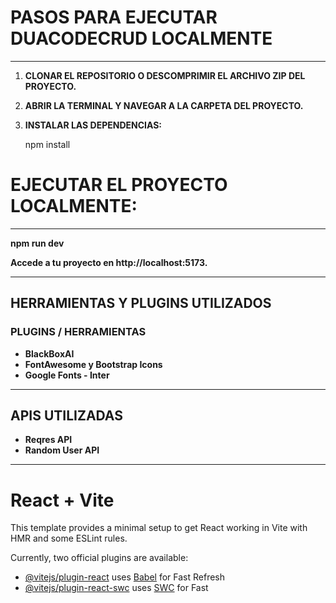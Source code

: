 # PASOS PARA EJECUTAR DUACODECRUD LOCALMENTE
------------------------------------------------------------------

1. **CLONAR EL REPOSITORIO O DESCOMPRIMIR EL ARCHIVO ZIP DEL PROYECTO.**

2. **ABRIR LA TERMINAL Y NAVEGAR A LA CARPETA DEL PROYECTO.**

3. **INSTALAR LAS DEPENDENCIAS:**

   npm install

# EJECUTAR EL PROYECTO LOCALMENTE:
------------------------------------------------------------------

   **npm run dev**
   
  **Accede a tu proyecto en http://localhost:5173.**

-------------------------------------------------------------------

## HERRAMIENTAS Y PLUGINS UTILIZADOS

### PLUGINS / HERRAMIENTAS  
- **BlackBoxAI**  
- **FontAwesome y Bootstrap Icons**  
- **Google Fonts - Inter**

--------------------------------------------------------------------

## APIS UTILIZADAS

- **Reqres API** 
- **Random User API** 

---------------------------------------------------------------------


# React + Vite

This template provides a minimal setup to get React working in Vite with HMR and some ESLint rules.

Currently, two official plugins are available:

- [@vitejs/plugin-react](https://github.com/vitejs/vite-plugin-react/blob/main/packages/plugin-react/README.md) uses [Babel](https://babeljs.io/) for Fast Refresh
- [@vitejs/plugin-react-swc](https://github.com/vitejs/vite-plugin-react-swc) uses [SWC](https://swc.rs/) for Fast 
